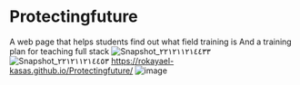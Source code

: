 # Protectingfuture
A web page that helps students find out what field training is
And a training plan for teaching full stack
![Snapshot_٢٢١٢١١٢١٤٤٣٣](https://user-images.githubusercontent.com/112709908/206922546-82c53ec3-3cbc-4756-8f75-bd693a766682.png)
![Snapshot_٢٢١٢١١٢١٤٤٥٣](https://user-images.githubusercontent.com/112709908/206922547-79209911-325f-49c3-946a-2cf4cdf7f281.png)
https://rokayael-kasas.github.io/Protectingfuture/
![image](https://user-images.githubusercontent.com/112709908/206922620-af2a5e62-b18b-44cf-b40d-029c074baaf4.png)
